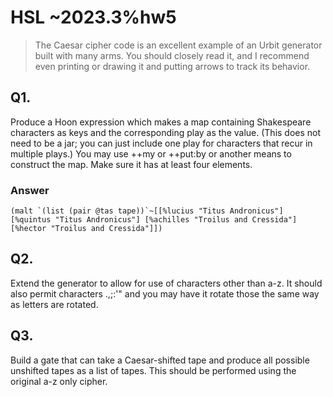 # HSL ~2023.3%hw5

> The Caesar cipher code is an excellent example of an Urbit generator built with many arms.  You should closely read it, and I recommend even printing or drawing it and putting arrows to track its behavior.

## Q1.

Produce a Hoon expression which makes a map containing Shakespeare characters as keys and the corresponding play as the value.  (This does not need to be a jar; you can just include one play for characters that recur in multiple plays.)  You may use ++my or ++put:by or another means to construct the map.  Make sure it has at least four elements.

### Answer

```hoon
(malt `(list (pair @tas tape))`~[[%lucius "Titus Andronicus"] [%quintus "Titus Andronicus"] [%achilles "Troilus and Cressida"] [%hector "Troilus and Cressida"]])
```

## Q2.

Extend the generator to allow for use of characters other than a-z.  It should also permit characters .,;:'" and you may have it rotate those the same way as letters are rotated.

## Q3.

Build a gate that can take a Caesar-shifted tape and produce all possible unshifted tapes as a list of tapes.  This should be performed using the original a-z only cipher.
